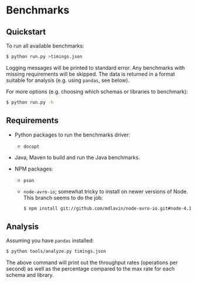 # Benchmarks

## Quickstart

To run all available benchmarks:

```bash
$ python run.py >timings.json
```

Logging messages will be printed to standard error. Any benchmarks with missing
requirements will be skipped. The data is returned in a format suitable for
analysis (e.g. using `pandas`, see below).

For more options (e.g. choosing which schemas or libraries to benchmark):

```bash
$ python run.py -h
```


## Requirements

+ Python packages to run the benchmarks driver:
  + `docopt`

+ Java, Maven to build and run the Java benchmarks.

+ NPM packages:
  + `pson`
  + `node-avro-io`; somewhat tricky to install on newer versions of Node. This
    branch seems to do the job:

    ```bash
    $ npm install git://github.com/mdlavin/node-avro-io.git#node-4.1-adoption
    ```


## Analysis

Assuming you have `pandas` installed:

```bash
$ python tools/analyze.py timings.json
```

The above command will print out the throughput rates (operations per second)
as well as the percentage compared to the max rate for each schema and library.
